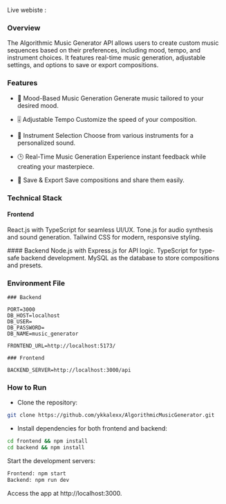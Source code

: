 Live webiste :

### Overview

The Algorithmic Music Generator API allows users to create custom music sequences based on their preferences, including mood, tempo, and instrument choices. It features real-time music generation, adjustable settings, and options to save or export compositions.

### Features

- 🎵 Mood-Based Music Generation
  Generate music tailored to your desired mood.

- 🎚 Adjustable Tempo
  Customize the speed of your composition.

- 🎸 Instrument Selection
  Choose from various instruments for a personalized sound.

- 🕒 Real-Time Music Generation
  Experience instant feedback while creating your masterpiece.

- 💾 Save & Export
  Save compositions and share them easily.

### Technical Stack

#### Frontend

React.js with TypeScript for seamless UI/UX.
Tone.js for audio synthesis and sound generation.
Tailwind CSS for modern, responsive styling.

#### Backend
Node.js with Express.js for API logic.
TypeScript for type-safe backend development.
MySQL as the database to store compositions and presets.

### Environment File

```
### Backend

PORT=3000
DB_HOST=localhost
DB_USER=
DB_PASSWORD=
DB_NAME=music_generator

FRONTEND_URL=http://localhost:5173/

### Frontend

BACKEND_SERVER=http://localhost:3000/api
```

### How to Run

- Clone the repository:

```bash
git clone https://github.com/ykkalexx/AlgorithmicMusicGenerator.git
```

- Install dependencies for both frontend and backend:

```bash
cd frontend && npm install
cd backend && npm install
```

Start the development servers:

```bash
Frontend: npm start
Backend: npm run dev
```

Access the app at http://localhost:3000.

